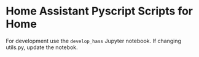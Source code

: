 # Home Assistant Pyscript Scripts for Home 

For development use the `develop_hass` Jupyter notebook. 
If changing utils.py, update the notebok.